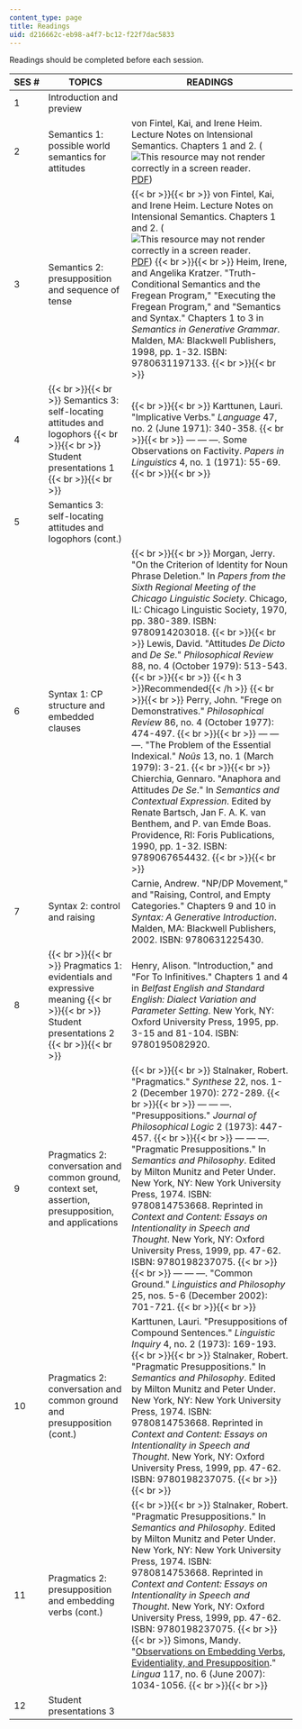 ```yaml
---
content_type: page
title: Readings
uid: d216662c-eb98-a4f7-bc12-f22f7dac5833
---
```


Readings should be completed before each session.

| SES # | TOPICS | READINGS |
| --- | --- | --- |
| 1 | Introduction and preview | &nbsp; |
| 2 | Semantics 1: possible world semantics for attitudes | von Fintel, Kai, and Irene Heim. Lecture Notes on Intensional Semantics. Chapters 1 and 2. (![This resource may not render correctly in a screen reader.](/images/inacessible.gif)[PDF](http://mit.edu/fintel/fintel-heim-intensional.pdf)) |
| 3 | Semantics 2: presupposition and sequence of tense |  {{< br >}}{{< br >}} von Fintel, Kai, and Irene Heim. Lecture Notes on Intensional Semantics. Chapters 1 and 2. (![This resource may not render correctly in a screen reader.](/images/inacessible.gif)[PDF](http://mit.edu/fintel/fintel-heim-intensional.pdf)) {{< br >}}{{< br >}} Heim, Irene, and Angelika Kratzer. "Truth-Conditional Semantics and the Fregean Program," "Executing the Fregean Program," and "Semantics and Syntax." Chapters 1 to 3 in _Semantics in Generative Grammar_. Malden, MA: Blackwell Publishers, 1998, pp. 1-32. ISBN: 9780631197133. {{< br >}}{{< br >}}  |
| 4 |  {{< br >}}{{< br >}} Semantics 3: self-locating attitudes and logophors {{< br >}}{{< br >}} Student presentations 1 {{< br >}}{{< br >}}  |  {{< br >}}{{< br >}} Karttunen, Lauri. "Implicative Verbs." _Language_ 47, no. 2 (June 1971): 340-358. {{< br >}}{{< br >}} — — —. Some Observations on Factivity. _Papers in Linguistics_ 4, no. 1 (1971): 55-69. {{< br >}}{{< br >}}  |
| 5 | Semantics 3: self-locating attitudes and logophors (cont.) | &nbsp; |
| 6 | Syntax 1: CP structure and embedded clauses |  {{< br >}}{{< br >}} Morgan, Jerry. "On the Criterion of Identity for Noun Phrase Deletion." In _Papers from the Sixth Regional Meeting of the Chicago Linguistic Society_. Chicago, IL: Chicago Linguistic Society, 1970, pp. 380-389. ISBN: 9780914203018. {{< br >}}{{< br >}} Lewis, David. "Attitudes _De Dicto_ and _De Se_." _Philosophical Review_ 88, no. 4 (October 1979): 513-543. {{< br >}}{{< br >}} {{< h 3 >}}Recommended{{< /h >}} {{< br >}}{{< br >}} Perry, John. "Frege on Demonstratives." _Philosophical Review_ 86, no. 4 (October 1977): 474-497. {{< br >}}{{< br >}} — — —. "The Problem of the Essential Indexical." _Noûs_ 13, no. 1 (March 1979): 3-21. {{< br >}}{{< br >}} Chierchia, Gennaro. "Anaphora and Attitudes _De Se_." In _Semantics and Contextual Expression_. Edited by Renate Bartsch, Jan F. A. K. van Benthem, and P. van Emde Boas. Providence, RI: Foris Publications, 1990, pp. 1-32. ISBN: 9789067654432. {{< br >}}{{< br >}}  |
| 7 | Syntax 2: control and raising | Carnie, Andrew. "NP/DP Movement," and "Raising, Control, and Empty Categories." Chapters 9 and 10 in _Syntax: A Generative Introduction_. Malden, MA: Blackwell Publishers, 2002. ISBN: 9780631225430. |
| 8 |  {{< br >}}{{< br >}} Pragmatics 1: evidentials and expressive meaning {{< br >}}{{< br >}} Student presentations 2 {{< br >}}{{< br >}}  | Henry, Alison. "Introduction," and "For To Infinitives." Chapters 1 and 4 in _Belfast English and Standard English: Dialect Variation and Parameter Setting_. New York, NY: Oxford University Press, 1995, pp. 3-15 and 81-104. ISBN: 9780195082920. |
| 9 | Pragmatics 2: conversation and common ground, context set, assertion, presupposition, and applications |  {{< br >}}{{< br >}} Stalnaker, Robert. "Pragmatics." _Synthese_ 22, nos. 1-2 (December 1970): 272-289. {{< br >}}{{< br >}} — — —. "Presuppositions." _Journal of Philosophical Logic_ 2 (1973): 447-457. {{< br >}}{{< br >}} — — —. "Pragmatic Presuppositions." In _Semantics and Philosophy_. Edited by Milton Munitz and Peter Under. New York, NY: New York University Press, 1974. ISBN: 9780814753668. Reprinted in _Context and Content: Essays on Intentionality in Speech and Thought_. New York, NY: Oxford University Press, 1999, pp. 47-62. ISBN: 9780198237075. {{< br >}}{{< br >}} — — —. "Common Ground." _Linguistics and Philosophy_ 25, nos. 5-6 (December 2002): 701-721. {{< br >}}{{< br >}}  |
| 10 | Pragmatics 2: conversation and common ground and presupposition (cont.) | Karttunen, Lauri. "Presuppositions of Compound Sentences." _Linguistic Inquiry_ 4, no. 2 (1973): 169-193. {{< br >}}{{< br >}} Stalnaker, Robert. "Pragmatic Presuppositions." In _Semantics and Philosophy_. Edited by Milton Munitz and Peter Under. New York, NY: New York University Press, 1974. ISBN: 9780814753668. Reprinted in _Context and Content: Essays on Intentionality in Speech and Thought_. New York, NY: Oxford University Press, 1999, pp. 47-62. ISBN: 9780198237075. {{< br >}}{{< br >}}  |
| 11 | Pragmatics 2: presupposition and embedding verbs (cont.) |  {{< br >}}{{< br >}} Stalnaker, Robert. "Pragmatic Presuppositions." In _Semantics and Philosophy_. Edited by Milton Munitz and Peter Under. New York, NY: New York University Press, 1974. ISBN: 9780814753668. Reprinted in _Context and Content: Essays on Intentionality in Speech and Thought_. New York, NY: Oxford University Press, 1999, pp. 47-62. ISBN: 9780198237075. {{< br >}}{{< br >}} Simons, Mandy. "[Observations on Embedding Verbs, Evidentiality, and Presupposition](http://dx.doi.org/10.1016/j.lingua.2006.05.006)." _Lingua_ 117, no. 6 (June 2007): 1034-1056. {{< br >}}{{< br >}}  |
| 12 | Student presentations 3 |